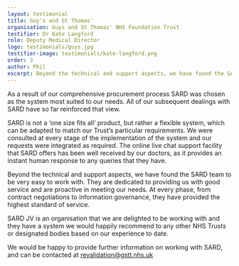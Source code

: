 ```yaml
---
layout: testimonial
title: Guy's and St Thomas'
organisation: Guys and St Thomas' NHS Foundation Trust
testifier: Dr Kate Langford
role: Deputy Medical Director
logo: testimonials/guys.jpg
testifier-image: testimonials/kate-langford.png
order: 3
author: Phil
excerpt: Beyond the technical and support aspects, we have found the SARD team to be very easy to work with. They are dedicated to providing us with good service and are proactive in meeting our needs. At every phase, from contract negotiations to information governance, they have provided the highest standard of service. SARD JV is an organisation that we are delighted to be working with and they have a system we would happily recommend to any other NHS Trusts or designated bodies based on our experience to date.
---
```


As a result of our comprehensive procurement process SARD was chosen as the system most suited to our needs. All of our subsequent dealings with SARD have so far reinforced that view.

SARD is not a ‘one size fits all’ product, but rather a flexible system, which can be adapted to match our Trust’s particular requirements. We were consulted at every stage of the implementation of the system and our requests were integrated as required. The online live chat support facility that SARD offers has been well received by our doctors, as it provides an instant human response to any queries that they have.

Beyond the technical and support aspects, we have found the SARD team to be very easy to work with. They are dedicated to providing us with good service and are proactive in meeting our needs. At every phase, from contract negotiations to information governance, they have provided the highest standard of service.

SARD JV is an organisation that we are delighted to be working with and they have a system we would happily recommend to any other NHS Trusts or designated bodies based on our experience to date.

We would be happy to provide further information on working with SARD, and can be contacted at revalidation@gstt.nhs.uk






